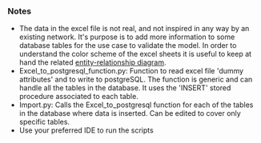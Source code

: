### Notes
* The data in the excel file is not real, and not inspired in any way by an existing network. It's purpose is to add more information to some database tables for the use case to validate the model. In order to understand the color scheme of the excel sheets it is useful to keep at hand the related [entity-relationship diagram](https://github.com/FedericoFossatti/Utility-Network-ADE-OM-extension/blob/master/05%29%20Database/ER%20diagram%20UN_O%26M_56_with%20hierarchy.pdf).  
* Excel_to_postgresql_function.py: Function to read excel file 'dummy attributes' and to write to postgreSQL. The function is generic and can handle all the tables in the database. It uses the 'INSERT' stored procedure associated to each table.
* Import.py: Calls the Excel_to_postgresql function for each of the tables in the database where data is inserted. Can be edited to cover only specific tables.
* Use your preferred IDE to run the scripts
